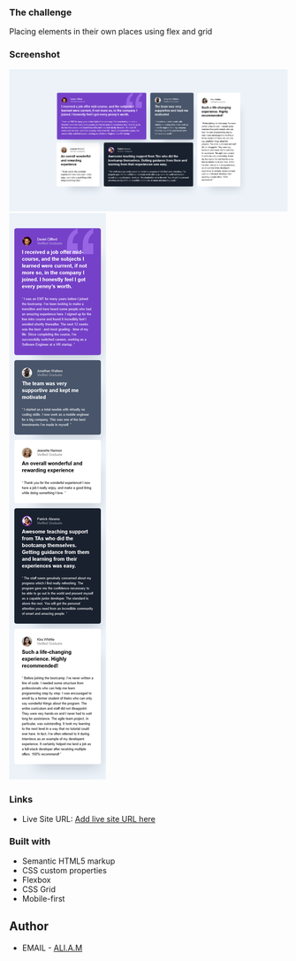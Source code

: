 ### The challenge

Placing elements in their own places using flex and grid

### Screenshot

![](./design/desktop-design.png)
![](./design/mobile-design.png)

### Links

- Live Site URL: [Add live site URL here]([https://your-live-site-url.com](https://alioop99099.github.io/new-project/))

### Built with

- Semantic HTML5 markup
- CSS custom properties
- Flexbox
- CSS Grid
- Mobile-first 

## Author

- EMAIL - [ALI.A.M](alioop99099@gmail.com)


